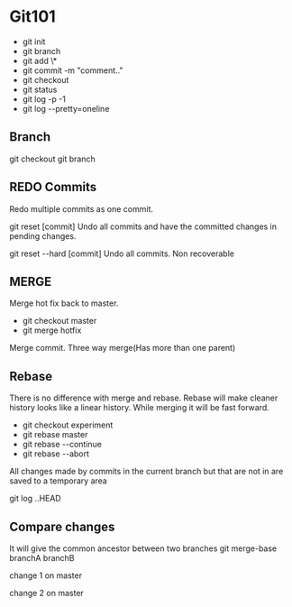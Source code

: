 # Git101

 <ul>
<li>git init</li>
<li>git branch</li>
<li>git add \*</li>
<li>git commit -m "comment.."</li>
<li>git checkout <branchname></li>
<li>git status</li>
<li>git log -p -1</li>
<li>git log --pretty=oneline</li>
 </ul>

## Branch

git checkout <FromBranchName-That you want to create>
git branch <newbranchname>

## REDO Commits

Redo multiple commits as one commit.

git reset [commit]
Undo all commits and have the committed changes in pending changes.

git reset --hard [commit]
Undo all commits. Non recoverable

## MERGE

Merge hot fix back to master.

 <ul>
<li>git checkout master</li>
<li>git merge hotfix</li>
 </ul>

Merge commit. Three way merge(Has more than one parent)

## Rebase

There is no difference with merge and rebase. Rebase will make cleaner history looks like a linear history.
While merging it will be fast forward.

<ul>
    <li>git checkout experiment</li>
    <li>git rebase master</li>
    <li>git rebase --continue</li>
    <li>git rebase --abort</li>
</ul>

 

 All changes made by commits in the current branch but that are not in <upstream> are saved to a temporary area

 git log <upstream>..HEAD


## Compare changes

It will give the common ancestor between two branches
 git merge-base  branchA  branchB

change 1 on master

change 2 on master